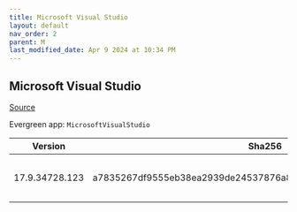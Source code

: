 ```yaml
---
title: Microsoft Visual Studio
layout: default
nav_order: 2
parent: M
last_modified_date: Apr 9 2024 at 10:34 PM
---
```


## Microsoft Visual Studio

[Source](https://visualstudio.microsoft.com/)

Evergreen app: `MicrosoftVisualStudio`

| Version        | Sha256                                                           | Size    | URI                                                                                                                                                                                                                                                                                                                                                      |
| -------------- | ---------------------------------------------------------------- | ------- | -------------------------------------------------------------------------------------------------------------------------------------------------------------------------------------------------------------------------------------------------------------------------------------------------------------------------------------------------------- |
| 17.9.34728.123 | a7835267df9555eb38ea2939de24537876a8bd5afe0f8f6a1c919581a89e0f73 | 3987976 | [https://download.visualstudio.microsoft.com/download/pr/f602e0ef-3c65-4237-8b0c-c173ab1c5aff/a7835267df9555eb38ea2939de24537876a8bd5afe0f8f6a1c919581a89e0f73/vs_Setup.exe](https://download.visualstudio.microsoft.com/download/pr/f602e0ef-3c65-4237-8b0c-c173ab1c5aff/a7835267df9555eb38ea2939de24537876a8bd5afe0f8f6a1c919581a89e0f73/vs_Setup.exe) |
